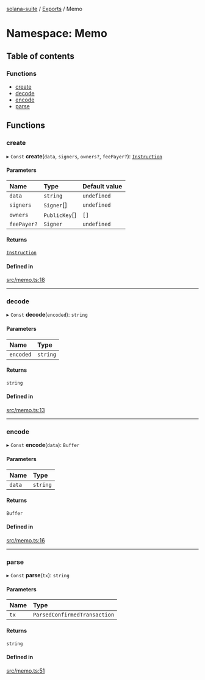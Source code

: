 [solana-suite](../README.md) / [Exports](../modules.md) / Memo

# Namespace: Memo

## Table of contents

### Functions

- [create](Memo.md#create)
- [decode](Memo.md#decode)
- [encode](Memo.md#encode)
- [parse](Memo.md#parse)

## Functions

### create

▸ `Const` **create**(`data`, `signers`, `owners?`, `feePayer?`): [`Instruction`](../classes/Instruction.md)

#### Parameters

| Name | Type | Default value |
| :------ | :------ | :------ |
| `data` | `string` | `undefined` |
| `signers` | `Signer`[] | `undefined` |
| `owners` | `PublicKey`[] | `[]` |
| `feePayer?` | `Signer` | `undefined` |

#### Returns

[`Instruction`](../classes/Instruction.md)

#### Defined in

[src/memo.ts:18](https://github.com/fukaoi/solana-suite/blob/f1947cd/src/memo.ts#L18)

___

### decode

▸ `Const` **decode**(`encoded`): `string`

#### Parameters

| Name | Type |
| :------ | :------ |
| `encoded` | `string` |

#### Returns

`string`

#### Defined in

[src/memo.ts:13](https://github.com/fukaoi/solana-suite/blob/f1947cd/src/memo.ts#L13)

___

### encode

▸ `Const` **encode**(`data`): `Buffer`

#### Parameters

| Name | Type |
| :------ | :------ |
| `data` | `string` |

#### Returns

`Buffer`

#### Defined in

[src/memo.ts:16](https://github.com/fukaoi/solana-suite/blob/f1947cd/src/memo.ts#L16)

___

### parse

▸ `Const` **parse**(`tx`): `string`

#### Parameters

| Name | Type |
| :------ | :------ |
| `tx` | `ParsedConfirmedTransaction` |

#### Returns

`string`

#### Defined in

[src/memo.ts:51](https://github.com/fukaoi/solana-suite/blob/f1947cd/src/memo.ts#L51)

